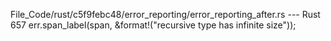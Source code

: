 File_Code/rust/c5f9febc48/error_reporting/error_reporting_after.rs --- Rust
                                                                                                                                                           657         err.span_label(span, &format!("recursive type has infinite size"));

